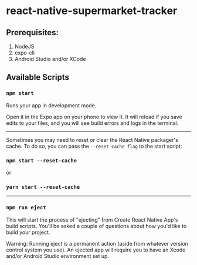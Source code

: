 # react-native-supermarket-tracker

## Prerequisites:

1. NodeJS
1. expo-cli
1. Android Studio and/or XCode

## Available Scripts

### `npm start`

Runs your app in development mode.

Open it in the Expo app on your phone to view it. It will reload if you save edits to your files, and you will see build errors and logs in the terminal.

---

Sometimes you may need to reset or clear the React Native packager's cache. To do so, you can pass the `--reset-cache flag` to the start script:

### `npm start --reset-cache`

or

### `yarn start --reset-cache`

---

### `npm run eject`

This will start the process of "ejecting" from Create React Native App's build scripts. You'll be asked a couple of questions about how you'd like to build your project.

Warning: Running eject is a permanent action (aside from whatever version control system you use). An ejected app will require you to have an Xcode and/or Android Studio environment set up.

